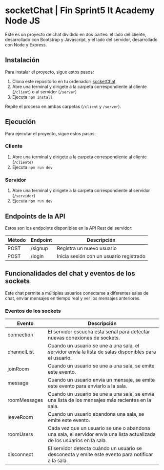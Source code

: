 # socketChat | Fin Sprint5 It Academy Node JS

Este es un proyecto de chat dividido en dos partes: el lado del cliente, desarrollado con Bootstrap y Javascript, y el lado del servidor, desarrollado con Node y Express.

## Instalación

Para instalar el proyecto, sigue estos pasos:

1. Clona este repositorio en tu ordenador: [socketChat](https://github.com/ivanlegranbizarro/socketChat/tree/vainillaClient)
2. Abre una terminal y dirígete a la carpeta correspondiente al cliente (`/client`) o al servidor (`/server`)
3. Ejecuta `npm install`

Repite el proceso en ambas carpetas (`/client` y `/server`).

## Ejecución

Para ejecutar el proyecto, sigue estos pasos:

### Cliente

1. Abre una terminal y dirígete a la carpeta correspondiente al cliente (`/cliente`)
2. Ejecuta `npm run dev`

### Servidor

1. Abre una terminal y dirígete a la carpeta correspondiente al servidor (`/servidor`)
2. Ejecuta `npm run dev`

## Endpoints de la API

Estos son los endpoints disponibles en la API Rest del servidor:

| Método | Endpoint | Descripción |
| ------ | -------- | ----------- |
| POST   | /signup  | Registra un nuevo usuario |
| POST   | /login   | Inicia sesión con un usuario registrado |

## Funcionalidades del chat y eventos de los sockets

Este chat permite a múltiples usuarios conectarse a diferentes salas de chat, enviar mensajes en tiempo real y ver los mensajes anteriores.

### Eventos de los sockets

| Evento | Descripción |
| ------ | ----------- |
| connection | El servidor escucha esta señal para detectar nuevas conexiones de sockets. |
| channelList | Cuando un usuario se une a una sala, el servidor envía la lista de salas disponibles para el usuario. |
| joinRoom | Cuando un usuario se une a una sala, se emite este evento. |
| message | Cuando un usuario envía un mensaje, se emite este evento para enviarlo a la sala. |
| roomMessages | Cuando un usuario se une a una sala, se envía una lista de los mensajes más recientes en la sala. |
| leaveRoom | Cuando un usuario abandona una sala, se emite este evento. |
| roomUsers | Cada vez que un usuario se une o abandona una sala, el servidor envía una lista actualizada de los usuarios en la sala. |
| disconnect | El servidor detecta cuándo un usuario se desconecta y emite este evento para notificar a la sala. |
